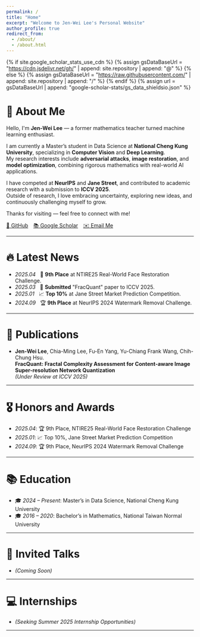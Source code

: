 ```yaml
---
permalink: /
title: "Home"
excerpt: "Welcome to Jen-Wei Lee's Personal Website"
author_profile: true
redirect_from: 
  - /about/
  - /about.html
---
```


{% if site.google_scholar_stats_use_cdn %}
{% assign gsDataBaseUrl = "https://cdn.jsdelivr.net/gh/" | append: site.repository | append: "@" %}
{% else %}
{% assign gsDataBaseUrl = "https://raw.githubusercontent.com/" | append: site.repository | append: "/" %}
{% endif %}
{% assign url = gsDataBaseUrl | append: "google-scholar-stats/gs_data_shieldsio.json" %}

<span class='anchor' id='about-me'></span>

# 👋 About Me

Hello, I'm **Jen-Wei Lee** — a former mathematics teacher turned machine learning enthusiast.

I am currently a Master’s student in Data Science at **National Cheng Kung University**, specializing in **Computer Vision** and **Deep Learning**.  
My research interests include **adversarial attacks**, **image restoration**, and **model optimization**, combining rigorous mathematics with real-world AI applications.

I have competed at **NeurIPS** and **Jane Street**, and contributed to academic research with a submission to **ICCV 2025**.  
Outside of research, I love embracing uncertainty, exploring new ideas, and continuously challenging myself to grow.

Thanks for visiting — feel free to connect with me!

<div style="margin-top: 10px;">
<a href="https://github.com/jemmyleee" target="_blank" style="margin-right:10px;">🌟 GitHub</a> 
<a href="https://scholar.google.com/citations?user=qW2ztgEAAAAJ" target="_blank" style="margin-right:10px;">📚 Google Scholar</a>
<a href="mailto:jemmy112322@gmail.com" style="margin-right:10px;">✉️ Email Me</a>
</div>

---

# 🔥 Latest News
- *2025.04* &nbsp; 🎉 **9th Place** at NTIRE25 Real-World Face Restoration Challenge.
- *2025.03* &nbsp; 🎯 **Submitted** "FracQuant" paper to ICCV 2025.
- *2025.01* &nbsp; 📈 **Top 10%** at Jane Street Market Prediction Competition.
- *2024.09* &nbsp; 🏆 **9th Place** at NeurIPS 2024 Watermark Removal Challenge.

---

# 📝 Publications

- **Jen-Wei Lee**, Chia-Ming Lee, Fu-En Yang, Yu-Chiang Frank Wang, Chih-Chung Hsu.  
  **FracQuant: Fractal Complexity Assessment for Content-aware Image Super-resolution Network Quantization**  
  *(Under Review at ICCV 2025)*

---

# 🎖 Honors and Awards
- *2025.04*: 🏆 9th Place, NTIRE25 Real-World Face Restoration Challenge
- *2025.01*: 📈 Top 10%, Jane Street Market Prediction Competition
- *2024.09*: 🏆 9th Place, NeurIPS 2024 Watermark Removal Challenge

---

# 📚 Education
- 🎓 *2024 – Present*: Master’s in Data Science, National Cheng Kung University
- 🎓 *2016 – 2020*: Bachelor’s in Mathematics, National Taiwan Normal University

---

# 💬 Invited Talks
- *(Coming Soon)*

---

# 💻 Internships
- *(Seeking Summer 2025 Internship Opportunities)*

---
